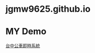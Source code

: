 # jgmw9625.github.io
<h1>MY Demo</h1>
<a href="https://jgmw9625.github.io/bus/index.html">台中公車即時系統</a>
